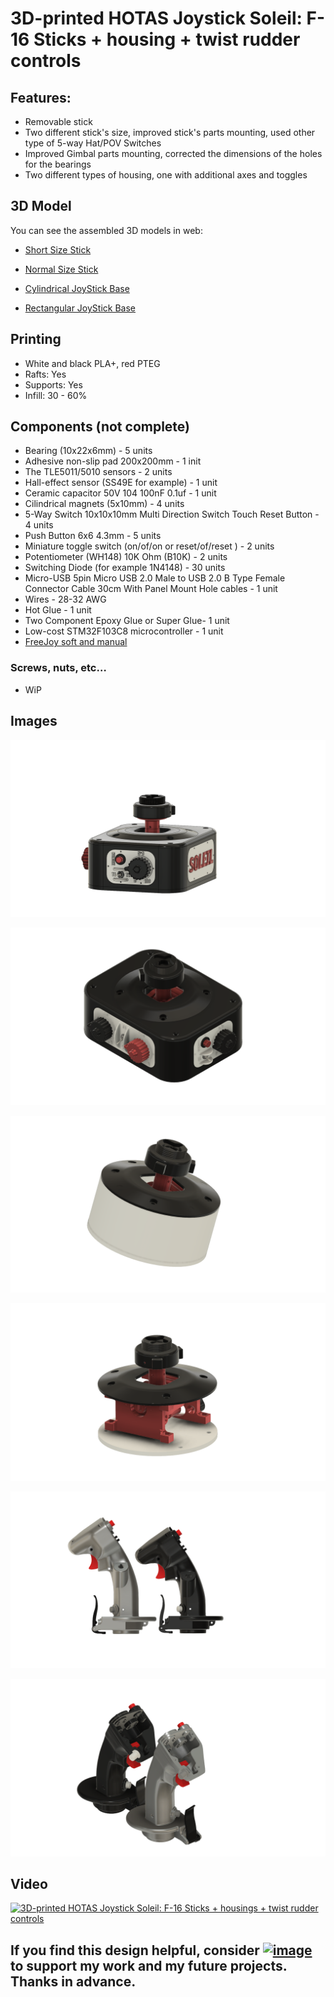 # 3D-printed HOTAS Joystick Soleil: F-16 Sticks + housing + twist rudder controls

## Features:
- Removable stick
- Two different stick's size, improved stick's parts mounting, used other type of 5-way Hat/POV Switches
- Improved Gimbal parts mounting, corrected the dimensions of the holes for the bearings
- Two different types of housing, one with additional axes and toggles

## 3D Model
You can see the assembled 3D models in web:
- [Short Size Stick](https://a360.co/3PqR6vJ)

- [Normal Size Stick](https://a360.co/3PvqF8i)

- [Cylindrical JoyStick Base](https://a360.co/3Li3Hh7)

- [Rectangular JoyStick Base](https://a360.co/3q2hyS1)

## Printing
- White and black PLA+, red PTEG
- Rafts: Yes
- Supports: Yes
- Infill: 30 - 60%
 
## Components (not complete)
- Bearing  (10x22x6mm)  - 5 units
- Adhesive non-slip pad 200x200mm - 1 init
- The TLE5011/5010 sensors - 2 units
- Hall-effect sensor (SS49E for example) - 1 unit
- Ceramic capacitor 50V 104 100nF 0.1uf - 1 unit
- Cilindrical magnets (5x10mm) - 4 units
- 5-Way Switch 10x10x10mm Multi Direction Switch Touch Reset Button - 4 units
- Push Button 6x6 4.3mm - 5 units
- Miniature toggle switch (on/of/on or reset/of/reset ) - 2 units
- Potentiometer (WH148) 10K Ohm (B10K) - 2 units
- Switching Diode (for example 1N4148) - 30 units
- Micro-USB 5pin Micro USB 2.0 Male to USB 2.0 B Type Female Connector Cable 30cm With Panel Mount Hole cables - 1 unit
- Wires - 28-32 AWG 
- Hot Glue - 1 unit
- Two Component Epoxy Glue or Super Glue- 1 unit
- Low-cost STM32F103C8 microcontroller - 1 unit
- [FreeJoy soft and manual](https://github.com/FreeJoy-Team/FreeJoyWiki)

### Screws, nuts, etc…
- WiP


##  Images
![image](images/003.png)

![image](images/03.png)

![image](images/1.png)

![image](images/2.png)

![image](images/4.png)

![image](images/5.png)


##  Video

[![3D-printed HOTAS Joystick Soleil: F-16 Sticks + housings + twist rudder controls](https://img.youtube.com/vi/IS1_Lb0nVMM/0.jpg)](https://www.youtube.com/watch?v=IS1_Lb0nVMM)

## **If you find this design helpful, consider <a rel="nofollow" href="https://www.paypal.com/donate?hosted_button_id=AMR2W2ADLGAD8" target="_blank"><img src="https://www.paypalobjects.com/en_US/i/btn/btn_donate_SM.gif" alt="image"></a> to support my work and my future projects. Thanks in advance.**
